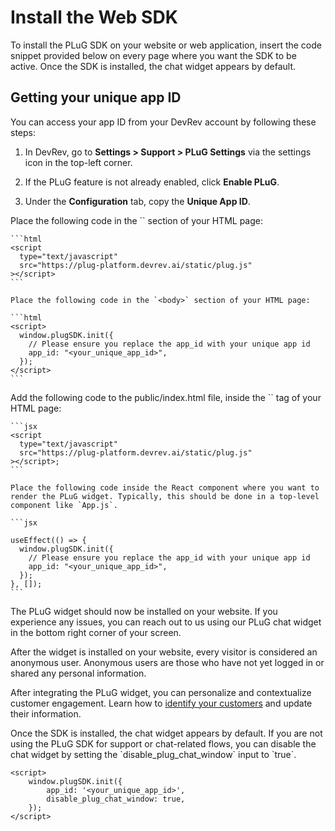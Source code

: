 # Install the Web SDK

To install the PLuG SDK on your website or web application, insert the code snippet provided below on every page where you want the SDK to be active. Once the SDK is installed, the chat widget appears by default.

## Getting your unique app ID

You can access your app ID from your DevRev account by following these steps:

1. In DevRev, go to **Settings > Support > PLuG Settings** via the settings icon in the top-left corner.

2. If the PLuG feature is not already enabled, click **Enable PLuG**.

3. Under the **Configuration** tab, copy the **Unique App ID**.

<Tabs>
  <Tab title="Setup">
    Place the following code in the `<head>` section of your HTML page:

    ```html
    <script
      type="text/javascript"
      src="https://plug-platform.devrev.ai/static/plug.js"
    ></script>
    ```

    Place the following code in the `<body>` section of your HTML page:

    ```html
    <script>
      window.plugSDK.init({
        // Please ensure you replace the app_id with your unique app id
        app_id: "<your_unique_app_id>",
      });
    </script>
    ```
  </Tab>

  <Tab title="Setup for React">
    Add the following code to the public/index.html file, inside the `<body>` tag of your HTML page:

    ```jsx
    <script
      type="text/javascript"
      src="https://plug-platform.devrev.ai/static/plug.js"
    ></script>;
    ```

    Place the following code inside the React component where you want to render the PLuG widget. Typically, this should be done in a top-level component like `App.js`.

    ```jsx

    useEffect(() => {
      window.plugSDK.init({
        // Please ensure you replace the app_id with your unique app id
        app_id: "<your_unique_app_id>",
      });
    }, []);
    ```
  </Tab>
</Tabs>

The PLuG widget should now be installed on your website. If you experience any issues, you can reach out to us using our PLuG chat widget in the bottom right corner of your screen.

After the widget is installed on your website, every visitor is considered an anonymous user. Anonymous users are those who have not yet logged in or shared any personal information.

After integrating the PLuG widget, you can personalize and contextualize customer engagement. Learn how to [identify your customers](./user-identity) and update their information.

<Callout intent="note">
  Once the SDK is installed, the chat widget appears by default. If you are not using the PLuG SDK for support or chat-related flows, you can disable the chat widget by setting the `disable_plug_chat_window` input to `true`.
</Callout>

```
<script>
    window.plugSDK.init({
        app_id: '<your_unique_app_id>',
        disable_plug_chat_window: true,
    });
</script>
```